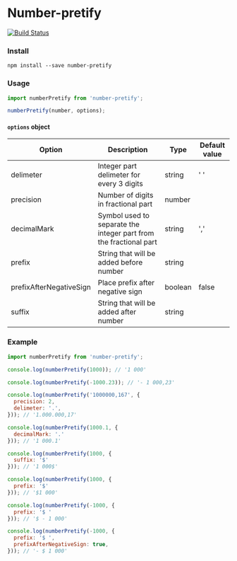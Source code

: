 # Number-pretify

[![Build Status](https://travis-ci.org/mchirkin/number-pretify.svg?branch=master)](https://travis-ci.org/mchirkin/number-pretify)

### Install
```
npm install --save number-pretify
```

### Usage
```javascript
import numberPretify from 'number-pretify';

numberPretify(number, options);
```

#### ```options``` object

Option | Description | Type | Default value
------------ | ------------- | ------------- | -------------
delimeter | Integer part delimeter for every 3 digits | string | ' '
precision | Number of digits in fractional part | number |
decimalMark | Symbol used to separate the integer part from the fractional part | string | ','
prefix | String that will be added before number | string |
prefixAfterNegativeSign | Place prefix after negative sign | boolean | false
suffix | String that will be added after number | string |

### Example
```javascript
import numberPretify from 'number-pretify';

console.log(numberPretify(1000)); // '1 000'

console.log(numberPretify(-1000.23)); // '- 1 000,23'

console.log(numberPretify('1000000,167', {
  precision: 2,
  delimeter: '.',
})); // '1.000.000,17'

console.log(numberPretify(1000.1, {
  decimalMark: '.'
})); // '1 000.1'

console.log(numberPretify(1000, {
  suffix: '$'
})); // '1 000$'

console.log(numberPretify(1000, {
  prefix: '$'
})); // '$1 000'

console.log(numberPretify(-1000, {
  prefix: '$ '
})); // '$ - 1 000'

console.log(numberPretify(-1000, {
  prefix: '$ ',
  prefixAfterNegativeSign: true,
})); // '- $ 1 000'
```
